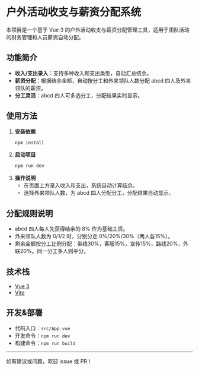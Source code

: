 # 户外活动收支与薪资分配系统

本项目是一个基于 Vue 3 的户外活动收支与薪资分配管理工具，适用于团队活动的财务管理和人员薪资自动分配。

## 功能简介
- **收入/支出录入**：支持多种收入和支出类型，自动汇总结余。
- **薪资分配**：根据结余金额，自动按分工和外来领队人数分配 abcd 四人及外来领队的薪资。
- **分工灵活**：abcd 四人可多选分工，分配结果实时显示。

## 使用方法
1. **安装依赖**
   ```bash
   npm install
   ```
2. **启动项目**
   ```bash
   npm run dev
   ```
3. **操作说明**
   - 在页面上方录入收入和支出，系统自动计算结余。
   - 选择外来领队人数，为 abcd 四人分配分工，分配结果自动显示。

## 分配规则说明
- abcd 四人每人先获得结余的 8% 作为基础工资。
- 外来领队人数为 0/1/2 时，分别分走 0%/20%/30%（两人各15%）。
- 剩余金额按分工比例分配：带线30%，客服15%，宣传15%，路线20%，外联20%。同一分工多人则平分。

## 技术栈
- [Vue 3](https://vuejs.org/)
- [Vite](https://vitejs.dev/)

## 开发&部署
- 代码入口：`src/App.vue`
- 开发命令：`npm run dev`
- 构建命令：`npm run build`

---
如有建议或问题，欢迎 issue 或 PR！ 